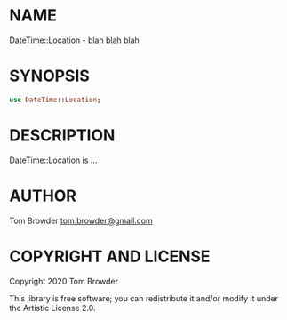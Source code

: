 NAME
====

DateTime::Location - blah blah blah

SYNOPSIS
========

```raku
use DateTime::Location;
```

DESCRIPTION
===========

DateTime::Location is ...

AUTHOR
======

Tom Browder <tom.browder@gmail.com>

COPYRIGHT AND LICENSE
=====================

Copyright 2020 Tom Browder

This library is free software; you can redistribute it and/or modify it under the Artistic License 2.0.

